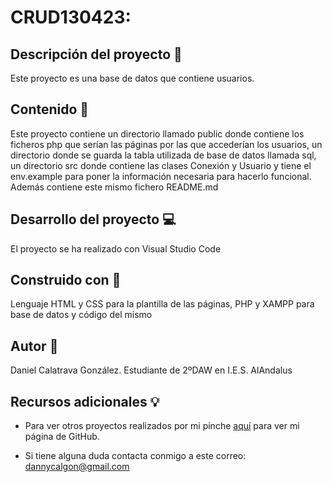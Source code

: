 # CRUD130423:

## Descripción del proyecto :page_facing_up:
Este proyecto es una base de datos que contiene usuarios.
## Contenido :file_folder:
Este proyecto contiene un directorio llamado public donde contiene los ficheros php que serían las páginas por las que accederían los usuarios, un directorio donde se guarda la tabla utilizada de base de datos llamada sql, un directorio src donde contiene las clases Conexión y Usuario y tiene el env.example para poner la información necesaria para hacerlo funcional. Además contiene este mismo fichero README.md

## Desarrollo del proyecto :computer:
El proyecto se ha realizado con Visual Studio Code

## Construido con :hammer:
Lenguaje HTML y CSS para la plantilla de las páginas,
PHP y XAMPP para base de datos y código del mismo

## Autor :boy:
Daniel Calatrava González. Estudiante de 2ºDAW en I.E.S. AlAndalus

## Recursos adicionales :bulb:
* Para ver otros proyectos realizados por mi pinche [aquí](https://github.com/dancg) para ver mi página de GitHub.

* Si tiene alguna duda contacta conmigo a este correo: dannycalgon@gmail.com
